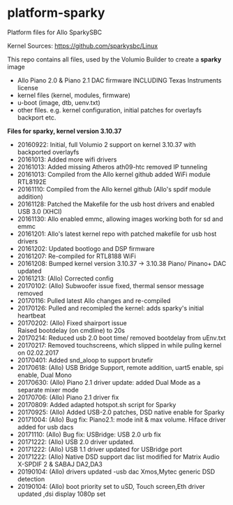 # platform-sparky
Platform files for Allo SparkySBC

Kernel Sources: https://github.com/sparkysbc/Linux

This repo contains all files, used by the Volumio Builder to create a **sparky** image

- Allo Piano 2.0 & Piano 2.1 DAC firmware INCLUDING Texas Instruments license
- kernel files (kernel, modules, firmware)
- u-boot (image, dtb, uenv.txt)
- other files. e.g. kernel configuration, initial patches for overlayfs backport etc.


**Files for sparky, kernel version 3.10.37**
- 20160922: Initial, full Volumio 2 support on kernel 3.10.37 with backported overlayfs
- 20161013: Added more wifi drivers
- 20161013: Added missing Atheros ath09-htc
            removed IP tunneling
- 20161013: Compiled from the Allo kernel github
            added WiFi module RTL8192E
- 20161110: Compiled from the Allo kernel github
	    (Allo's spdif module addition)
- 20161128: Patched the Makefile for the usb host drivers and enabled USB 3.0 (XHCI)
- 20161130: Allo enabled emmc, allowing images working both for sd and emmc	    
- 20161201: Allo's latest kernel repo with patched makefile for usb host drivers
- 20161202: Updated bootlogo and DSP firmware
- 20161207: Re-compiled for RTL8188 WiFi
- 20161208: Bumped kernel version 3.10.37 -> 3.10.38
	    Piano/ Pinano+ DAC updated 
- 20161213: (Allo) Corrected config
- 20170102: (Allo) Subwoofer issue fixed, thermal sensor message removed  
- 20170116: Pulled latest Allo changes and re-compiled  
- 20170126: Pulled and recomipled the kernel: adds sparky's initial heartbeat
- 20170202: (Allo) Fixed shairport issue  
            Raised bootdelay (on cmdline) to 20s
- 20170214: Reduced usb 2.0 boot time/ removed bootdelay from uEnv.txt
- 20170217: Removed touchscreens, which slipped in while pullng kernel on 02.02.2017
- 20170401: Added snd_aloop to support brutefir  
- 20170618: (Allo) USB Bridge Support, remote addition, uart5 enable, spi enable, Dual Mono  
- 20170630: (Allo) Piano 2.1 driver update: added Dual Mode as a separate mixer mode
- 20170706: (Allo) Piano 2.1 driver fix  
- 20170809: Added adapted hotspot.sh script for Sparky  
- 20170925: (Allo) Added USB-2.0 patches, DSD native enable for Sparky
- 20171004: (Allo) Bug fix: Piano2.1: mode init & max volume. Hiface driver added for usb dacs
- 20171110: (Allo) Bug fix: USBridge: USB 2.0 urb fix
- 20171222: (Allo) USB 2.0 driver updated.
- 20171222: (Allo) USB 1.1 driver updated for USBridge port
- 20171222: (Allo) Native DSD support dac list modified for Matrix Audio X-SPDIF 2 & SABAJ DA2,DA3
- 20190104: (Allo) drivers updated -usb dac Xmos,Mytec generic DSD detection
- 20190104: (Allo) boot priority set to uSD, Touch screen,Eth driver updated ,dsi display 1080p set 

